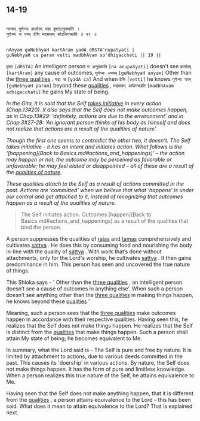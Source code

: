 ## 14-19


```shloka-sa

नान्यम् गुणेभ्यः कर्तारम् यदा दृष्टाऽनुपष्यति ।
गुणेभ्यः च परम् वेत्ति मद्भावम् सोऽधिगच्छति ॥ १९ ॥

```
```shloka-sa-hk

nAnyam guNebhyaH kartAram yadA dRSTA'nupaSyati |
guNebhyaH ca param vetti madbhAvam so'dhigacchati || 19 ||

```
`दृष्टा` `[dRSTA]` An intelligent person `न अनुपष्यति` `[na anupaSyati]` doesn’t see `कर्तारम्` `[kartAram]` any cause of outcomes, `गुणेभ्यः अन्यम्` `[guNebhyaH anyam]` Other than the 
[three qualities](2-45_to_2-46.md#satva_rajas_tamas)
. `यदा च` `[yadA ca]` And when `वेत्ति` `[vetti]` he knows `गुणेभ्यः परम्` `[guNebhyaH param]` beyond these 
[qualities](2-45_to_2-46.md#satva_rajas_tamas)
, `मद्भावम् अधिगच्छति` `[madbhAvam adhigacchati]` he gains My state of being.

<a name='happenings'></a>
_In the Gita, it is said that the Self 
[takes initiative](13-20.md#self_initiates_action)
 in every action (Chap.13#20). It also says that the Self does not make outcomes happen, as in Chap.13#29: ‘definitely, actions are due to the environment’ and in Chap.3#27-28: ‘An ignorant person thinks of his body as himself and does not realize that actions are a result of the qualities of nature’._

_Though the first one seems to contradict the other two, it doesn’t. The Self takes initiative - it has an intent and initiates action. What follows is the ‘[happening](Back to Basics.md#actions_and_happenings)’
– the action may happen or not; the outcome may be perceived as favorable or unfavorable; he may feel elated or disappointed – all of these are a result of the 
[qualities of nature](14-22.md#satva_rajas_tamas_effects)._

_These qualities attach to the Self as a result of actions committed in the past. Actions are ‘committed’ when we believe that what ‘happens’ is under our control and get attached to it, instead of recognizing that outcomes happen as a result of the qualities of nature._



<a name='applnote_194'></a>
> The Self initiates action. Outcomes [happen](Back to Basics.md#actions_and_happenings) as a result of the qualities that bind the person.



A person suppresses the qualities of 
[rajas](14-7.md#rajas)
 and 
[tamas](14-8.md#tamas)
 comprehensively and cultivates 
[sattva](14-6.md#sattva)
. He does this by consuming food and nourishing the body in-line with the quality of 
[sattva](14-6.md#sattva)
. With work that’s done without attachments, only for the Lord's worship, he cultivates 
[sattva](14-6.md#sattva)
. It then gains predominance in him. This person has seen and uncovered the true nature of things. 

This Shloka says - ' Other than the 
[three qualities](2-45_to_2-46.md#satva_rajas_tamas)
, an intelligent person doesn’t see a cause of outcomes in anything else’. When such a person doesn’t see anything other than the 
[three qualities](2-45_to_2-46.md#satva_rajas_tamas)
 in making things happen, he knows beyond these 
[qualities](2-45_to_2-46.md#satva_rajas_tamas)
'

Meaning, such a person sees that the 
[three qualities](2-45_to_2-46.md#satva_rajas_tamas)
 make outcomes happen in accordance with their respective qualities. Having seen this, he realizes that the Self does not make things happen. He realizes that the Self is distinct from the 
[qualities](2-45_to_2-46.md#satva_rajas_tamas)
 that make things happen. Such a person shall attain My state of being; he becomes equivalent to Me. 

In summary, what the Lord said is - The Self is pure and free by nature. It is limited by attachment to actions, due to various deeds committed in the past. This causes its 'doership' in various actions. By nature, the Self does not make things happen. It has the form of pure and limitless knowledge. When a person realizes this true nature of the Self, he attains equivalence to Me.

Having seen that the Self does not make anything happen, that it is different from the 
[qualities](2-45_to_2-46.md#satva_rajas_tamas)
, a person attains equivalence to the Lord - this has been said. What does it mean to attain equivalence to the Lord? That is explained next.


